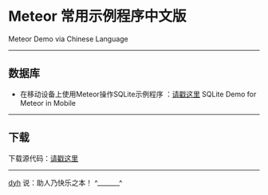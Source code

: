 # Meteor 常用示例程序中文版

Meteor Demo via Chinese Language

-----
## 数据库

- 在移动设备上使用Meteor操作SQLite示例程序 ：[请戳这里](https://github.com/MeteorChina/MeteorDemo/archive/master.zip) SQLite Demo for Meteor in Mobile



-----
## 下载

下载源代码：[请戳这里](https://github.com/MeteorChina/MeteorDemo/archive/master.zip)

-----
[dyh](https://github.com/dyh) 说：助人乃快乐之本！  ^_______^
